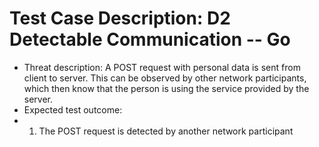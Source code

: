 # Test Case Description: D2 Detectable Communication -- Go
- Threat description: A POST request with personal data is sent from client to server. This can be observed by other network participants, which then know that the person is using the service provided by the server.
- Expected test outcome:
- 1. The POST request is detected by another network participant